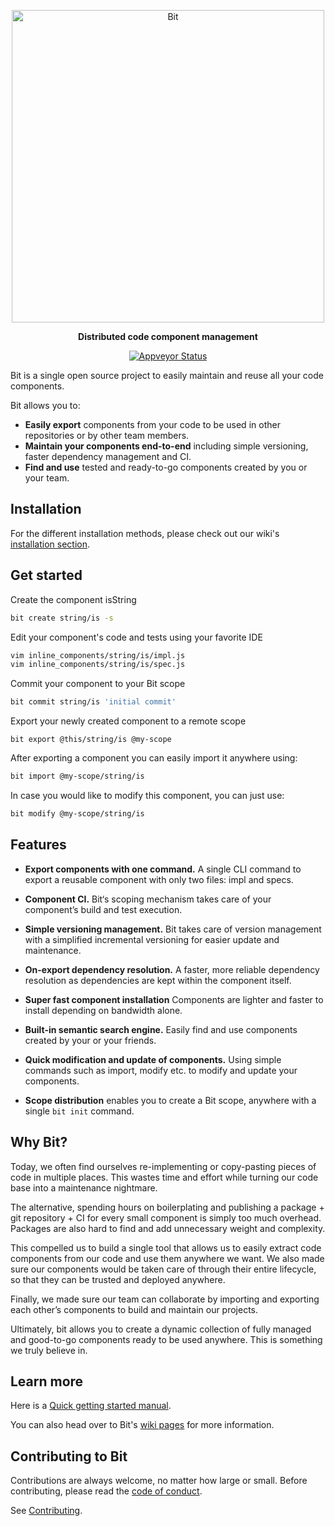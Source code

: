 <p align="center">
    <a href="https://bitsrc.io/">
        <img alt="Bit" src="https://s29.postimg.org/q9flqqoif/cover_github_1.png" width="500">
    </a>
</p>

<p align="center">
<b>Distributed code component management</b>
</p>
<p align="center">
  <a href="https://ci.appveyor.com/project/TeamBit/bit"><img alt="Appveyor Status" src="https://ci.appveyor.com/api/projects/status/pr2caxu6awb387lr?svg=true"></a>
</p>

Bit is a single open source project to easily maintain and reuse all your code components. 

Bit allows you to:

- **Easily export** components from your code to be used in other repositories or by other team members.
- **Maintain your components end-to-end** including simple versioning, faster dependency management and CI.
- **Find and use** tested and ready-to-go components created by you or your team.

## Installation
For the different installation methods, please check out our wiki's [installation section](https://github.com/teambit/bit/wiki/install).

## Get started
Create the component isString 
```bash
bit create string/is -s
```

Edit your component's code and tests using your favorite IDE
```bash
vim inline_components/string/is/impl.js
vim inline_components/string/is/spec.js
```

Commit your component to your Bit scope
```bash
bit commit string/is 'initial commit'
```

Export your newly created component to a remote scope
```
bit export @this/string/is @my-scope
```

After exporting a component you can easily import it anywhere using:
```bash
bit import @my-scope/string/is
```

In case you would like to modify this component, you can just use:
```bash
bit modify @my-scope/string/is
```

## Features

* **Export components with one command.** A single CLI command to export a reusable component with only two files: impl and specs.

* **Component CI.** Bit‘s scoping mechanism takes care of your component’s build and test execution.

* **Simple versioning management.** Bit takes care of version management with a simplified incremental versioning for easier update and maintenance.

* **On-export dependency resolution.** A faster, more reliable dependency resolution as dependencies are kept within the component itself.

* **Super fast component installation** Components are lighter and faster to install depending on bandwidth alone. 

* **Built-in semantic search engine.** Easily find and use components created by your or your friends.

* **Quick modification and update of components.** Using simple commands such as import, modify etc. to modify and update your components.

* **Scope distribution** enables you to create a Bit scope, anywhere with a single `bit init` command.

## Why Bit?

Today, we often find ourselves re-implementing or copy-pasting pieces of code in multiple places. This wastes time and effort while turning our code base into a maintenance nightmare.

The alternative, spending hours on boilerplating and publishing a package + git repository + CI for every small component is simply too much overhead. Packages are also hard to find and add unnecessary weight and complexity. 

This compelled us to build a single tool that allows us to easily extract code components from our code and use them anywhere we want. We also made sure our components would be taken care of through their entire lifecycle, so that they can be trusted and deployed anywhere.

Finally, we made sure our team can collaborate by importing and exporting each other’s components to build and maintain our projects. 

Ultimately, bit allows you to create a dynamic collection of fully managed and good-to-go components ready to be used anywhere. This is something we truly believe in.

## Learn more

Here is a [Quick getting started manual](https://github.com/teambit/bit/wiki/Getting-Started).

You can also head over to Bit's [wiki pages](https://github.com/teambit/bit/wiki) for more information.

## Contributing to Bit

Contributions are always welcome, no matter how large or small. Before contributing, please read the [code of conduct](CODE_OF_CONDUCT.md).

See [Contributing](CONTRIBUTING.md).
